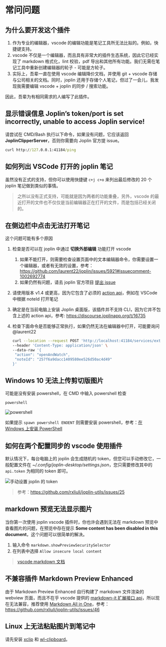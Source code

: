 # 常问问题

## 为什么要开发这个插件

1. 作为专业的编辑器，vscode 的编辑功能是笔记工具所无法比拟的。例如，快捷键支持。
2. vscode 不仅是一个编辑器，而且具有非常大的插件生态系统，因此它已经实现了 markdown 格式化，lint 校验，pdf 导出和其他所有功能。我们无需在笔记工具中重新创建编辑器的轮子 - 可能是方轮子。
3. 实际上，吾辈一直在使用 vscode 编辑降价文档，并使用 git + vscode 存储与公司相关的文档。同时，joplin 还用于存储个人笔记，但过了一会儿，我发现我需要编辑 vscode + joplin 的同步 / 搜索功能。

因此，吾辈为有相同需求的人编写了此插件。

## 显示错误信息 **Joplin’s token/port is set incorrectly, unable to access Joplin service!**

请尝试在 CMD/Bash 执行以下命令，如果没有问题，它应该返回 **JoplinClipperServer**，否则你需要向 Joplin 官方提 issue。

```cmd
curl http://127.0.0.1:41184/ping
```

## 如何列出 VSCode 打开的 joplin 笔记

虽然没有正式的支持，但你可以使用快捷键 `c+j c+o` 来列出最后修改的 20 个 joplin 笔记做到类似的事情。

> 之所以没有正式支持，可能就是因为两者的功能重叠，另外，vscode 的最近打开的文件也不仅仅是当前编辑器正在打开的文件，而是包括已经关闭的。

## 在侧边栏中点击无法打开笔记

这个问题可能有多个原因

1. 检查是否可以在 joplin 中通过 **切换外部编辑** 功能打开 vscode
   1. 如果不能打开，则需要检查设置页面中的文本编辑器命令，你需要设置一个编辑器，或者有无效的设置，参考：<https://github.com/laurent22/joplin/issues/5921#issuecomment-1002692774>
   2. 如果仍然有问题，请去 joplin 官方项目 [提出 issue](https://github.com/laurent22/joplin/issues)
2. 请使用版本 v1.4 或更高，因为它包含了必须的 [action api](https://discourse.joplinapp.org/t/9277/11)，例如在 VSCode 中根据 noteId 打开笔记
3. 确定是在当前电脑上安装 Joplin 桌面版，该插件并不支持 CLI，因为它并不包含上述的 action api，参考: <https://discourse.joplinapp.org/t/16735>
4. 检查下面命令是否能够正常执行，如果仍然无法在编辑器中打开，可能要询问 @laurent22

   ```sh
   curl --location --request POST 'http://localhost:41184/services/externalEditWatcher?token=***' \
   --header 'Content-Type: application/json' \
   --data-raw '{
    "action": "openAndWatch",
    "noteId": "257f6a9dacc1409580ee526d50ac4d49"
   }'
   ```

## Windows 10 无法上传剪切版图片

可能是没有安装 powershell，在 CMD 中输入 powershell 检查

```sh
powershell
```

![powershell](https://user-images.githubusercontent.com/24560368/115563663-5d855c00-a2ea-11eb-8b08-dfa7dd773601.png)

如果提示 `spawn powershell ENOENT` 则需要安装 powershell，参考：[在 Windows 上安装 PowerShell](https://docs.microsoft.com/en-us/powershell/scripting/install/installing-powershell-core-on-windows?view=powershell-7.1)

## 如何在两个配置同步的 vscode 使用插件

默认情况下，每台电脑上的 joplin 会生成随机的 token，但您可以手动修改它，一般配置文件在 _~/.config/joplin-desktop/settings.json_，您只需要修改其中的 `api.token` 为相同的 token 即可。

![手动设置 joplin 的 token](/images/manually-set-token-of-joplin.png)

> 参考：<https://github.com/rxliuli/joplin-utils/issues/25>

## markdown 预览无法显示图片

当你第一次使用 joplin vscode 插件时，你也许会遇到无法在 markdown 预览中查看图片的问题，在预览中存在提示 **Some content has been disabled in this document**，这个问题可以很简单的解决。

1. 输入命令 `markdown.showPreviewSecuritySelector`
2. 在列表中选择 `Allow insecure local content`

> [vscode markdown 文档](https://code.visualstudio.com/docs/languages/markdown#_markdown-preview-security)

## 不兼容插件 Markdown Preview Enhanced

由于 Markdown Preview Enhanced 自行构建了 markdown 文件渲染的 webview 页面，而且不在乎 vscode 提供的 [markdown-it 扩展接口 api](https://code.visualstudio.com/api/extension-guides/markdown-extension)，所以现在无法兼容，推荐使用 [Markdown All in One](https://marketplace.visualstudio.com/items?itemName=yzhang.markdown-all-in-one)，参考：<https://github.com/rxliuli/joplin-utils/issues/46>

## Linux 上无法粘贴图片到笔记中

请先安装 [xclip](https://github.com/astrand/xclip) 和 [wl-clipboard](https://github.com/bugaevc/wl-clipboard)。

